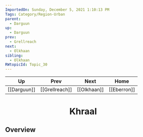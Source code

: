 ```yaml
---
ImportedOn: Sunday, December 5, 2021 1:10:13 PM
Tags: Category/Region-Urban
parent:
  - Darguun
up:
  - Darguun
prev:
  - Grellreach
next:
  - Olkhaan
sibling:
  - Olkhaan
RWtopicId: Topic_30
---
```


| Up | Prev | Next | Home |
|----|------|------|------|
| [[Darguun]] | [[Grellreach]] | [[Olkhaan]] | [[Eberron]] |

# <center>Khraal</center>

## Overview
